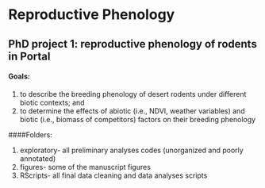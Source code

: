 # Reproductive Phenology
## PhD project 1: reproductive phenology of rodents in Portal

#### Goals:  

1. to describe the breeding phenology of desert rodents under different biotic contexts; and   
2. to determine the effects of abiotic (i.e., NDVI, weather variables) and biotic (i.e., biomass of competitors) factors on their breeding phenology 

####Folders:  

1. exploratory- all preliminary analyses codes (unorganized and poorly annotated)  
2. figures- some of the manuscript figures  
3. RScripts- all final data cleaning and data analyses scripts  
